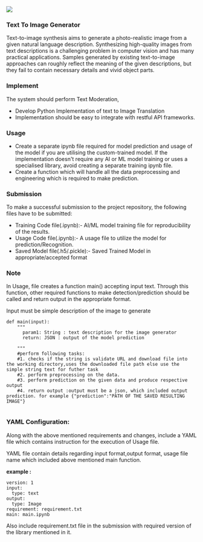 <img src="https://petapixel.com/assets/uploads/2022/05/Google-AI-Turns-Text-into-Images-with-%E2%80%98Unprecedented-Realism-800x420.jpg">

### Text To Image Generator

Text-to-image synthesis aims to generate a photo-realistic image from a given natural language description.
Synthesizing high-quality images from text descriptions is a challenging problem in computer vision and has many practical applications. Samples generated by existing text-to-image approaches can roughly reflect the meaning of the given descriptions, but they fail to contain necessary details and vivid object parts.


### Implement

The system should perform Text Moderation,

* Develop Python Implementation of text to Image Translation 
* Implementation should be easy to integrate with restful API frameworks.

### Usage

* Create a separate ipynb file required for model prediction and usage of the model if you are utilising the custom-trained model. If the implementation doesn't require any AI or ML model training or uses a specialised library, avoid creating a separate training ipynb file.
* Create a function which will handle all the data preprocessing and engineering which is required to make prediction.

### Submission

To make a successful submission to the project repository, the following files have to be submitted:

* Training Code file(.ipynb):- AI/ML model training file for reproducibility of the results.
* Usage Code file(.ipynb):- A usage file to utilize the model for prediction/Recognition.
* Saved Model file(.h5/.pickle):- Saved Trained Model in appropriate/accepted format


### Note

In Usage, file creates a function main() accepting  input text. Through this function, other required functions to make detection/prediction should be called and return output in the appropriate format.

Input must be simple description of the image to generate
```
def main(input):  
    """
      param1: String : text description for the image generator
      return: JSON : output of the model prediction

    """
    #perform following tasks:
    #1. checks if the string is validate URL and download file into the working directory,uses the downloaded file path else use the simple string text for futher task
    #2. perform preprocessing on the data.
    #3. perform prediction on the given data and produce respective output
    #4. return output :output must be a json, which included output prediction. for example {"prediction":"PATH OF THE SAVED RESULTING IMAGE"}
    
```
### YAML Configuration:

Along with the above mentioned requirements and changes, include a YAML file which contains instruction for the execution of Usage file.

YAML file contain details regarding input format,output format, usage file name which included above mentioned main function.

**example :**

```
version: 1
input:
  type: text
output:
  type: Image
requirement: requirement.txt
main: main.ipynb
```

Also include requirement.txt file in the submission with required version of the library mentioned in it.

